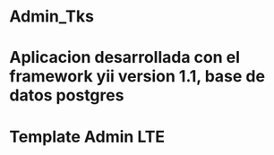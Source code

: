 # Admin_Tks
# Aplicacion desarrollada con el framework yii version 1.1, base de datos postgres
# Template Admin LTE
